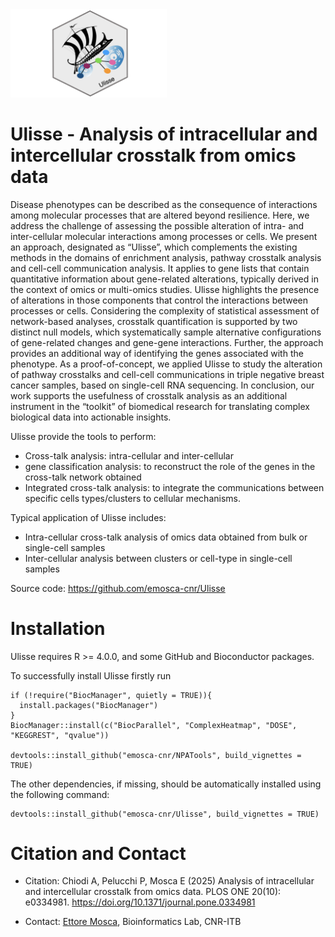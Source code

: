 <img src="vignettes/images/logo.png" width="250">

# Ulisse - Analysis of intracellular and intercellular crosstalk from omics data

Disease phenotypes can be described as the consequence of interactions among molecular processes that are altered beyond resilience. Here, we address the challenge of assessing the possible alteration of intra- and inter-cellular molecular interactions among processes or cells. We present an approach, designated as “Ulisse”, which complements the existing methods in the domains of enrichment analysis, pathway crosstalk analysis and cell-cell communication analysis. It applies to gene lists that contain quantitative information about gene-related alterations, typically derived in the context of omics or multi-omics studies. Ulisse highlights the presence of alterations in those components that control the interactions between processes or cells. Considering the complexity of statistical assessment of network-based analyses, crosstalk quantification is supported by two distinct null models, which systematically sample alternative configurations of gene-related changes and gene-gene interactions. Further, the approach provides an additional way of identifying the genes associated with the phenotype. As a proof-of-concept, we applied Ulisse to study the alteration of pathway crosstalks and cell-cell communications in triple negative breast cancer samples, based on single-cell RNA sequencing. In conclusion, our work supports the usefulness of crosstalk analysis as an additional instrument in the “toolkit” of biomedical research for translating complex biological data into actionable insights. 

Ulisse provide the tools to perform:

- Cross-talk analysis: intra-cellular and inter-cellular
- gene classification analysis: to reconstruct the role of the genes in the cross-talk network obtained
- Integrated cross-talk analysis: to integrate the communications between specific cells types/clusters to cellular mechanisms.

Typical application of Ulisse includes:

- Intra-cellular cross-talk analysis of omics data obtained from bulk or single-cell samples
- Inter-cellular analysis between clusters or cell-type in single-cell samples

Source code: https://github.com/emosca-cnr/Ulisse

# Installation

Ulisse requires R >= 4.0.0, and some GitHub and Bioconductor packages.

To successfully install Ulisse firstly run 

```{r, include=TRUE, eval=FALSE}
if (!require("BiocManager", quietly = TRUE)){
  install.packages("BiocManager")
}
BiocManager::install(c("BiocParallel", "ComplexHeatmap", "DOSE", "KEGGREST", "qvalue"))

devtools::install_github("emosca-cnr/NPATools", build_vignettes = TRUE)
```

The other dependencies, if missing, should be automatically installed using the following command:

```{r, include=TRUE, eval=FALSE}
devtools::install_github("emosca-cnr/Ulisse", build_vignettes = TRUE)
```

# Citation and Contact

- Citation: Chiodi A, Pelucchi P, Mosca E (2025) Analysis of intracellular and intercellular crosstalk from omics data. PLOS ONE 20(10): e0334981. https://doi.org/10.1371/journal.pone.0334981

- Contact: [Ettore Mosca](https://www.itb.cnr.it/en/institute/staff/ettore-mosca), Bioinformatics Lab, CNR-ITB

